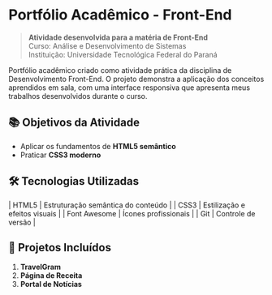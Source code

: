 # Portfólio Acadêmico - Front-End


> **Atividade desenvolvida para a matéria de Front-End**  
> Curso: Análise e Desenvolvimento de Sistemas  
> Instituição: Universidade Tecnológica Federal do Paraná

Portfólio acadêmico criado como atividade prática da disciplina de Desenvolvimento Front-End. O projeto demonstra a aplicação dos conceitos aprendidos em sala, com uma interface responsiva que apresenta meus trabalhos desenvolvidos durante o curso.

## 📚 Objetivos da Atividade

- Aplicar os fundamentos de **HTML5 semântico**
- Praticar **CSS3 moderno**

## 🛠 Tecnologias Utilizadas

| HTML5 | Estruturação semântica do conteúdo |
| CSS3 | Estilização e efeitos visuais |
| Font Awesome | Ícones profissionais |
| Git | Controle de versão |


## 📝 Projetos Incluídos

1. **TravelGram**  
2. **Página de Receita**  
3. **Portal de Notícias**  